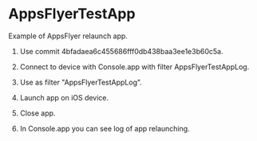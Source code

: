 # AppsFlyerTestApp
Example of AppsFlyer relaunch app.

1. Use commit 4bfadaea6c455686fff0db438baa3ee1e3b60c5a.

2. Connect to device with Console.app with filter AppsFlyerTestAppLog.

3. Use as filter "AppsFlyerTestAppLog".

4. Launch app on iOS device.

5. Close app.

6. In Console.app you can see log of app relaunching.
